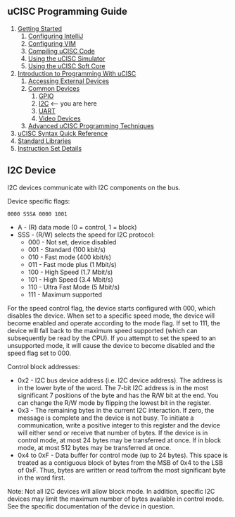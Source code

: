 ## uCISC Programming Guide

1. [Getting Started](1.0_Getting_Started.md)
   1. [Configuring IntelliJ](1.1_Configuring_IntelliJ.md)
   2. [Configuring VIM](1.2_Configuring_VIM.md)
   3. [Compiling uCISC Code](1.3_Compiling_uCISC_Code.md)
   4. [Using the uCISC Simulator](1.4_Simulating_uCISC.md)
   5. [Using the uCISC Soft Core](1.5_Running_uCISC_Soft_Core.md)
2. [Introduction to Programming With uCISC](2.0_Program_With_uCISC.md)
   1. [Accessing External Devices](2.1_Accessing_Devices.md)
   2. [Common Devices](2.2.0_Common_Devices.md)
      1. [GPIO](2.2.1_GPIO_Devices.md)
      2. [I2C](2.2.2_I2C_Devices.md) <-- you are here
      3. [UART](2.2.3_UART_Devices.md)
      4. [Video Devices](2.2.4_Video_Devices.md)
   3. [Advanced uCISC Programming Techniques](2.3_Advanced_Programming_Techniques.md)
3. [uCISC Syntax Quick Reference](3_Syntax_Quick_Reference.md)
4. [Standard Libraries](4_Standard_Libraries.md)
5. [Instruction Set Details](5_Instruction_Set_Details.md)

## I2C Device

I2C devices communicate with I2C components on the bus.

Device specific flags:
```
0000 SSSA 0000 1001
```

* A - (R) data mode (0 = control, 1 = block)
* SSS - (R/W) selects the speed for I2C protocol:
    * 000 - Not set, device disabled
    * 001 - Standard (100 kbit/s)
    * 010 - Fast mode (400 kbit/s)
    * 011 - Fast mode plus (1 Mbit/s)
    * 100 - High Speed (1.7 Mbit/s)
    * 101 - High Speed (3.4 Mbit/s)
    * 110 - Ultra Fast Mode (5 Mbit/s)
    * 111 - Maximum supported

For the speed control flag, the device starts configured with 000, which disables
the device. When set to a specific speed mode, the device will become enabled and
operate according to the mode flag. If set to 111, the device will fall back to
the maximum speed supported (which can subsequently be read by the CPU). If you
attempt to set the speed to an unsupported mode, it will cause the device to become
disabled and the speed flag set to 000.

Control block addresses:

* 0x2 - I2C bus device address (i.e. I2C device address). The address is in the lower
  byte of the word. The 7-bit I2C address is in the most significant 7 positions of the
  byte and has the R/W bit at the end. You can change the R/W mode by flipping the
  lowest bit in the register.
* 0x3 - The remaining bytes in the current I2C interaction. If zero, the message is
  complete and the device is not busy. To initiate a communication, write a positive
  integer to this register and the device will either send or receive that number of
  bytes. If the device is in control mode, at most 24 bytes may be transferred at
  once. If in block mode, at most 512 bytes may be transferred at once.
* 0x4 to 0xF - Data buffer for control mode (up to 24 bytes). This space is treated
  as a contiguous block of bytes from the MSB of 0x4 to the LSB of 0xF. Thus, bytes
  are written or read to/from the most significant byte in the word first.

Note: Not all I2C devices will allow block mode. In addition, specific I2C devices may
limit the maximum number of bytes available in control mode. See the specific
documentation of the device in question.